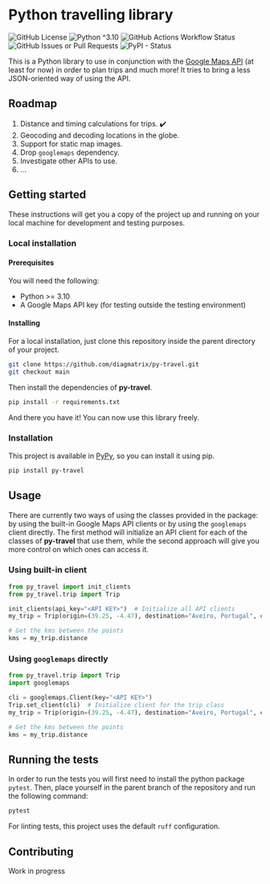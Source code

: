 # Python travelling library

![GitHub License](https://img.shields.io/github/license/diagmatrix/py-travel)
![Python ^3.10](https://img.shields.io/badge/Python-3.10%2B-blue)
![GitHub Actions Workflow Status](https://img.shields.io/github/actions/workflow/status/diagmatrix/py-travel/commit.yml)
![GitHub Issues or Pull Requests](https://img.shields.io/github/issues/diagmatrix/py-travel)
![PyPI - Status](https://img.shields.io/pypi/status/py_travel)


This is a Python library to use in conjunction with the 
[Google Maps API](https://github.com/googlemaps/google-maps-services-python) (at least for now) in order to plan trips
and much more! It tries to bring a less JSON-oriented way of using the API.

## Roadmap

 1. Distance and timing calculations for trips. ✔️
 2. Geocoding and decoding locations in the globe.
 3. Support for static map images.
 4. Drop `googlemaps` dependency.
 5. Investigate other APIs to use.
 6. ...


## Getting started

These instructions will get you a copy of the project up and running on your local machine for development and testing
purposes.

### Local installation

#### Prerequisites

You will need the following:

 - Python >= 3.10
 - A Google Maps API key (for testing outside the testing environment)

#### Installing

For a local installation, just clone this repository inside the parent directory of your project.

````bash
git clone https://github.com/diagmatrix/py-travel.git
git checkout main
````

Then install the dependencies of **py-travel**.

````bash
pip install -r requirements.txt
````

And there you have it! You can now use this library freely.

### Installation

This project is available in [PyPy](https://pypi.org/project/py-travel/), so you can install it using
pip.

````bash
pip install py-travel
````

## Usage

There are currently two ways of using the classes provided in the package: by using the built-in
Google Maps API clients or by using the `googlemaps` client directly. The first method will initialize an API client for
each of the classes of **py-travel** that use them, while the second approach will give you more control on which ones
can access it.

### Using built-in client

````python
from py_travel import init_clients
from py_travel.trip import Trip

init_clients(api_key="<API KEY>")  # Initialize all API clients
my_trip = Trip(origin=(39.25, -4.47), destination="Aveiro, Portugal", config={'mode': 'walking'})

# Get the kms between the points
kms = my_trip.distance
````

### Using `googlemaps` directly

````python
from py_travel.trip import Trip
import googlemaps

cli = googlemaps.Client(key="<API KEY>")
Trip.set_client(cli)  # Initialize client for the trip class
my_trip = Trip(origin=(39.25, -4.47), destination="Aveiro, Portugal", config={'mode': 'walking'})

# Get the kms between the points
kms = my_trip.distance
````

## Running the tests

In order to run the tests you will first need to install the python package `pytest`. Then, place yourself in the parent 
branch of the repository and run the following command:

````bash
pytest
````
For linting tests, this project uses the default `ruff` configuration.

## Contributing

Work in progress
